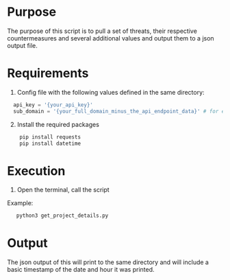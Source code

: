 # Purpose 

The purpose of this script is to pull a set of threats, their respective countermeasures and several additional values and output them to a json output file. 

# Requirements

1. Config file with the following values defined in the same directory: 

```python
  api_key = '{your_api_key}'
  sub_domain = '{your_full_domain_minus_the_api_endpoint_data}' # for example https://demo.iriusrisk.com
```

2. Install the required packages

```python
    pip install requests
    pip install datetime
```

# Execution

1. Open the terminal, call the script

Example: 

```python
   python3 get_project_details.py
```

# Output
The json output of this will print to the same directory and will include a basic timestamp of the date and hour it was printed. 


